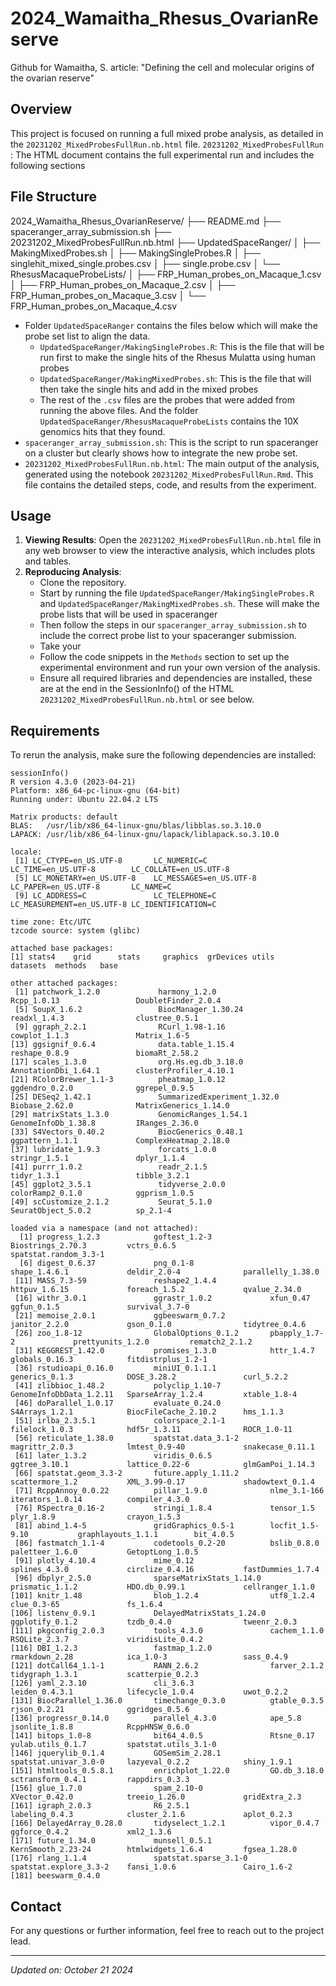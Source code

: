 # 2024_Wamaitha_Rhesus_OvarianReserve
Github for Wamaitha, S. article: "Defining the cell and molecular origins of the ovarian reserve" 

## Overview

This project is focused on running a full mixed probe analysis, as detailed in the `20231202_MixedProbesFullRun.nb.html` file. 
`20231202_MixedProbesFullRun` : The HTML document contains the full experimental run and includes the following sections

## File Structure
2024_Wamaitha_Rhesus_OvarianReserve/
├── README.md
├── spaceranger_array_submission.sh
├── 20231202_MixedProbesFullRun.nb.html
├── UpdatedSpaceRanger/
│   ├── MakingMixedProbes.sh
│   ├── MakingSingleProbes.R
│   ├── singlehit_mixed_single.probes.csv
│   ├── single.probe.csv
│   └── RhesusMacaqueProbeLists/
│       ├── FRP_Human_probes_on_Macaque_1.csv
│       ├── FRP_Human_probes_on_Macaque_2.csv
│       ├── FRP_Human_probes_on_Macaque_3.csv
│       └── FRP_Human_probes_on_Macaque_4.csv

- Folder `UpdatedSpaceRanger` contains the files below which will make the probe set list to align the data.
    - `UpdatedSpaceRanger/MakingSingleProbes.R`: This is the file that will be run first to make the single hits of the Rhesus Mulatta using human probes
    - `UpdatedSpaceRanger/MakingMixedProbes.sh`: This is the file that will then take the single hits and add in the mixed probes
    - The rest of the `.csv` files are the probes that were added from running the above files. And the folder `UpdatedSpaceRanger/RhesusMacaqueProbeLists` contains the 10X genomics hits that they found.
- `spaceranger_array_submission.sh`: This is the script to run spaceranger on a cluster but clearly shows how to integrate the new probe set.
- `20231202_MixedProbesFullRun.nb.html`: The main output of the analysis, generated using the notebook `20231202_MixedProbesFullRun.Rmd`. This file contains the detailed steps, code, and results from the experiment.

## Usage

1. **Viewing Results**: Open the `20231202_MixedProbesFullRun.nb.html` file in any web browser to view the interactive analysis, which includes plots and tables.
2. **Reproducing Analysis**:
    - Clone the repository.
    - Start by running the file `UpdatedSpaceRanger/MakingSingleProbes.R` and `UpdatedSpaceRanger/MakingMixedProbes.sh`. These will make the probe lists that will be used in spaceranger
    - Then follow the steps in our `spaceranger_array_submission.sh` to include the correct probe list to your spaceranger submission.
    - Take your 
    - Follow the code snippets in the `Methods` section to set up the experimental environment and run your own version of the analysis.
    - Ensure all required libraries and dependencies are installed, these are at the end in the SessionInfo() of the HTML `20231202_MixedProbesFullRun.nb.html` or see below.

## Requirements

To rerun the analysis, make sure the following dependencies are installed:
```
sessionInfo()
R version 4.3.0 (2023-04-21)
Platform: x86_64-pc-linux-gnu (64-bit)
Running under: Ubuntu 22.04.2 LTS

Matrix products: default
BLAS:   /usr/lib/x86_64-linux-gnu/blas/libblas.so.3.10.0 
LAPACK: /usr/lib/x86_64-linux-gnu/lapack/liblapack.so.3.10.0

locale:
 [1] LC_CTYPE=en_US.UTF-8       LC_NUMERIC=C               LC_TIME=en_US.UTF-8        LC_COLLATE=en_US.UTF-8    
 [5] LC_MONETARY=en_US.UTF-8    LC_MESSAGES=en_US.UTF-8    LC_PAPER=en_US.UTF-8       LC_NAME=C                 
 [9] LC_ADDRESS=C               LC_TELEPHONE=C             LC_MEASUREMENT=en_US.UTF-8 LC_IDENTIFICATION=C       

time zone: Etc/UTC
tzcode source: system (glibc)

attached base packages:
[1] stats4    grid      stats     graphics  grDevices utils     datasets  methods   base     

other attached packages:
 [1] patchwork_1.2.0             harmony_1.2.0               Rcpp_1.0.13                 DoubletFinder_2.0.4        
 [5] SoupX_1.6.2                 BiocManager_1.30.24         readxl_1.4.3                clustree_0.5.1             
 [9] ggraph_2.2.1                RCurl_1.98-1.16             cowplot_1.1.3               Matrix_1.6-5               
[13] ggsignif_0.6.4              data.table_1.15.4           reshape_0.8.9               biomaRt_2.58.2             
[17] scales_1.3.0                org.Hs.eg.db_3.18.0         AnnotationDbi_1.64.1        clusterProfiler_4.10.1     
[21] RColorBrewer_1.1-3          pheatmap_1.0.12             ggdendro_0.2.0              ggrepel_0.9.5              
[25] DESeq2_1.42.1               SummarizedExperiment_1.32.0 Biobase_2.62.0              MatrixGenerics_1.14.0      
[29] matrixStats_1.3.0           GenomicRanges_1.54.1        GenomeInfoDb_1.38.8         IRanges_2.36.0             
[33] S4Vectors_0.40.2            BiocGenerics_0.48.1         ggpattern_1.1.1             ComplexHeatmap_2.18.0      
[37] lubridate_1.9.3             forcats_1.0.0               stringr_1.5.1               dplyr_1.1.4                
[41] purrr_1.0.2                 readr_2.1.5                 tidyr_1.3.1                 tibble_3.2.1               
[45] ggplot2_3.5.1               tidyverse_2.0.0             colorRamp2_0.1.0            ggprism_1.0.5              
[49] scCustomize_2.1.2           Seurat_5.1.0                SeuratObject_5.0.2          sp_2.1-4                   

loaded via a namespace (and not attached):
  [1] progress_1.2.3            goftest_1.2-3             Biostrings_2.70.3         vctrs_0.6.5               spatstat.random_3.3-1    
  [6] digest_0.6.37             png_0.1-8                 shape_1.4.6.1             deldir_2.0-4              parallelly_1.38.0        
 [11] MASS_7.3-59               reshape2_1.4.4            httpuv_1.6.15             foreach_1.5.2             qvalue_2.34.0            
 [16] withr_3.0.1               ggrastr_1.0.2             xfun_0.47                 ggfun_0.1.5               survival_3.7-0           
 [21] memoise_2.0.1             ggbeeswarm_0.7.2          janitor_2.2.0             gson_0.1.0                tidytree_0.4.6           
 [26] zoo_1.8-12                GlobalOptions_0.1.2       pbapply_1.7-2             prettyunits_1.2.0         rematch2_2.1.2           
 [31] KEGGREST_1.42.0           promises_1.3.0            httr_1.4.7                globals_0.16.3            fitdistrplus_1.2-1       
 [36] rstudioapi_0.16.0         miniUI_0.1.1.1            generics_0.1.3            DOSE_3.28.2               curl_5.2.2               
 [41] zlibbioc_1.48.2           polyclip_1.10-7           GenomeInfoDbData_1.2.11   SparseArray_1.2.4         xtable_1.8-4             
 [46] doParallel_1.0.17         evaluate_0.24.0           S4Arrays_1.2.1            BiocFileCache_2.10.2      hms_1.1.3                
 [51] irlba_2.3.5.1             colorspace_2.1-1          filelock_1.0.3            hdf5r_1.3.11              ROCR_1.0-11              
 [56] reticulate_1.38.0         spatstat.data_3.1-2       magrittr_2.0.3            lmtest_0.9-40             snakecase_0.11.1         
 [61] later_1.3.2               viridis_0.6.5             ggtree_3.10.1             lattice_0.22-6            glmGamPoi_1.14.3         
 [66] spatstat.geom_3.3-2       future.apply_1.11.2       scattermore_1.2           XML_3.99-0.17             shadowtext_0.1.4         
 [71] RcppAnnoy_0.0.22          pillar_1.9.0              nlme_3.1-166              iterators_1.0.14          compiler_4.3.0           
 [76] RSpectra_0.16-2           stringi_1.8.4             tensor_1.5                plyr_1.8.9                crayon_1.5.3             
 [81] abind_1.4-5               gridGraphics_0.5-1        locfit_1.5-9.10           graphlayouts_1.1.1        bit_4.0.5                
 [86] fastmatch_1.1-4           codetools_0.2-20          bslib_0.8.0               paletteer_1.6.0           GetoptLong_1.0.5         
 [91] plotly_4.10.4             mime_0.12                 splines_4.3.0             circlize_0.4.16           fastDummies_1.7.4        
 [96] dbplyr_2.5.0              sparseMatrixStats_1.14.0  prismatic_1.1.2           HDO.db_0.99.1             cellranger_1.1.0         
[101] knitr_1.48                blob_1.2.4                utf8_1.2.4                clue_0.3-65               fs_1.6.4                 
[106] listenv_0.9.1             DelayedMatrixStats_1.24.0 ggplotify_0.1.2           tzdb_0.4.0                tweenr_2.0.3             
[111] pkgconfig_2.0.3           tools_4.3.0               cachem_1.1.0              RSQLite_2.3.7             viridisLite_0.4.2        
[116] DBI_1.2.3                 fastmap_1.2.0             rmarkdown_2.28            ica_1.0-3                 sass_0.4.9               
[121] dotCall64_1.1-1           RANN_2.6.2                farver_2.1.2              tidygraph_1.3.1           scatterpie_0.2.3         
[126] yaml_2.3.10               cli_3.6.3                 leiden_0.4.3.1            lifecycle_1.0.4           uwot_0.2.2               
[131] BiocParallel_1.36.0       timechange_0.3.0          gtable_0.3.5              rjson_0.2.21              ggridges_0.5.6           
[136] progressr_0.14.0          parallel_4.3.0            ape_5.8                   jsonlite_1.8.8            RcppHNSW_0.6.0           
[141] bitops_1.0-8              bit64_4.0.5               Rtsne_0.17                yulab.utils_0.1.7         spatstat.utils_3.1-0     
[146] jquerylib_0.1.4           GOSemSim_2.28.1           spatstat.univar_3.0-0     lazyeval_0.2.2            shiny_1.9.1              
[151] htmltools_0.5.8.1         enrichplot_1.22.0         GO.db_3.18.0              sctransform_0.4.1         rappdirs_0.3.3           
[156] glue_1.7.0                spam_2.10-0               XVector_0.42.0            treeio_1.26.0             gridExtra_2.3            
[161] igraph_2.0.3              R6_2.5.1                  labeling_0.4.3            cluster_2.1.6             aplot_0.2.3              
[166] DelayedArray_0.28.0       tidyselect_1.2.1          vipor_0.4.7               ggforce_0.4.2             xml2_1.3.6               
[171] future_1.34.0             munsell_0.5.1             KernSmooth_2.23-24        htmlwidgets_1.6.4         fgsea_1.28.0             
[176] rlang_1.1.4               spatstat.sparse_3.1-0     spatstat.explore_3.3-2    fansi_1.0.6               Cairo_1.6-2              
[181] beeswarm_0.4.0   
```

## Contact

For any questions or further information, feel free to reach out to the project lead.

---

*Updated on: October 21 2024*
